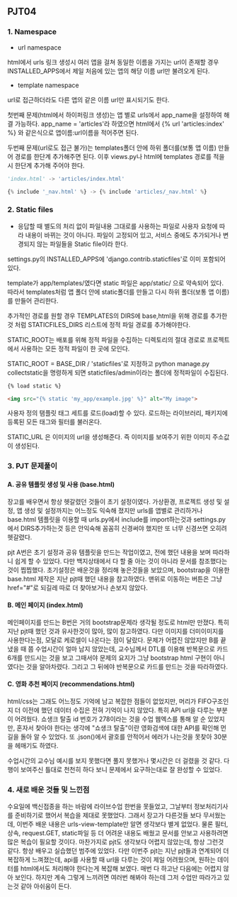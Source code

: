 ## PJT04

### 1. Namespace

- url namespace

html에서 urls 링크 생성시 여러 앱을 걸쳐 동일한 이름을 가지는 url이 존재할 경우 INSTALLED_APPS에서 제일 처음에 있는 앱의 해당 이름 url만 불려오게 된다.

- template namespace

url로 접근하더라도 다른 앱의 같은 이름 url만 표시되기도 한다.



첫번째 문제(html에서 하이퍼링크 생성)는 앱 별로 urls에서 app_name을 설정하여 해결 가능하다. app_name = 'articles'라 하였으면 html에서 {% url 'articles:index' %} 와 같은식으로 앱이름:url이름을 적어주면 된다.

두번째 문제(url로도 접근 불가)는 templates폴더 안에 하위 폴더를(보통 앱 이름) 만들어 경로를 한단계 추가해주면 된다. 이후 views.py나 html에 templates 경로를 적을 시 한단계 추가해 주어야 한다. 

```python
'index.html' -> 'articles/index.html'

{% include '_nav.html' %} -> {% include 'articles/_nav.html' %}
```



### 2. Static files

- 응답할 때 별도의 처리 없이 파일내용 그대로를 사용하는 파일로 사용자 요청에 따라 내용이 바뀌는 것이 아니다. 파일이 고정되어 있고, 서비스 중에도 추가되거나 변경되지 않는 파일들을 Static file이라 한다.



settings.py의 INSTALLED_APPS에 'django.contrib.staticfiles'로 이미 포함되어 있다.



template가 app/templates/였다면 static 파일은 app/static/ 으로 약속되어 있다. 따라서 templates처럼 앱 폴더 안에 static폴더를 만들고 다시 하위 폴더(보통 앱 이름)를 만들어 관리한다.

추가적인 경로를 원할 경우 TEMPLATES의 DIRS에 base,html을 위해 경로를 추가한것 처럼 STATICFILES_DIRS 리스트에 정적 파일 경로를 추가해야한다.



STATIC_ROOT는 배포를 위해 정적 파일을 수집하는 디렉토리의 절대 경로로 프로젝트에서 사용하는 모든 정적 파일이 한 곳에 모인다.

STATIC_ROOT = BASE_DIR / 'staticfiles'로 지정하고 python manage.py collectstatic을 명령하게 되면 staticfiles/admin이라는 폴더에 정적파일이 수집된다.



```html
{% load static %}

<img src="{% static 'my_app/example.jpg' %}" alt="My image">
```

사용자 정의 탬플릿 태그 세트를 로드(load)할 수 있다. 로드하는 라이브러리, 패키지에 등록된 모든 태그와 필터를 불러온다.



STATIC_URL 은 이미지의 url을 생성해준다. 즉 이미지를 보여주기 위한 이미지 주소값이 생성된다.







### 3. PJT 문제풀이
#### A. 공유 템플릿 생성 및 사용 (base.html)

장고를 배우면서 항상 헷갈렸던 것들이 초기 설정이였다. 가상환경, 프로젝트 생성 및 설정, 앱 생성 및 설정까지는 어느정도 익숙해 졌지만 urls를 앱별로 관리하거나 base.html 템플릿을 이용할 때 urls.py에서 include를 import하는것과 settings.py 에서 DIRS추가하는것 등은 안익숙해 꼼꼼히 신경써야 했지만 또 너무 신경쓰면 오히려 헷갈렸다.

pjt A번은 초기 설정과 공유 템플릿을 만드는 작업이였고, 전에 했던 내용을 보며 따라하니 쉽게 할 수 있었다. 다만 백지상태에서 다 할 줄 아는 것이 아니라 문서를 참조했다는 것이 찝찝했다. 초기설정은 배운것을 정리해 놓은것들을 보았으며, bootstrap을 이용한 base.html 제작은 지난 pjt때 했던 내용을 참고하였다. 맨위로 이동하는 버튼은 그냥 href="#"로 되길레 따로 더 찾아보거나 손보지 않았다.



#### B. 메인 페이지 (index.html)

메인페이지를 만드는 B번은 거의 bootstrap문제라 생각될 정도로 html만 만졌다. 특히 지난 pjt때 했던 것과 유사한것이 많아, 많이 참고하였다. 다만 이미지를 더미이미지를 사용한다는점, 모달로 케로셀이 나온다는 점이 달랐다. 문제가 어렵진 않았지만 B를 끝냈을 때 쯤 수업시간이 얼마 남지 않았는데, 교수님께서 DTL를 이용해 반복문으로 카드 6개를 만드시는 것을 보고 그때서야 문제의 요지가 그냥 bootstrap html 구현이 아니였다는 것을 알아차렸다. 그리고 그 뒤에야 반복문으로 카드를 만드는 것을 따라하였다.



#### C. 영화 추천 페이지 (recommendations.html)

html/css는 그래도 어느정도 기억에 남고 복잡한 점들이 없었지만, 머리가 FIFO구조인지 더 이전에 했던 데이터 수집은 전혀 기억이 나지 않았다. 특히 API url을 다루는 부분이 어려웠다. 쇼생크 탈출 id 번호가 278이라는 것을 수업 웹엑스를 통해 알 순 있었지만, 혼자서 찾아야 한다는 생각에 "쇼생크 탈출"이란 영화검색에 대한 API를 확인해 먼길을 돌아 알 수 있었다. 또 .json()에서 괄호를 안적어서 에러가 나는것을 못찾아 30분을 헤매기도 하였다.

수업시간의 교수님 예시를 보지 못했다면 풀지 못했거나 몇시간은 더 걸렸을 것 같다. 다행이 보여주신 틀대로 천천히 하다 보니 문제에서 요구하는대로 잘 완성할 수 있었다.



### 4. 새로 배운 것들 및 느낀점

수요일에 백신접종을 하는 바람에 라이브수업 한번을 못들었고, 그날부터 정보처리기사를 준비하기로 했어서 복습을 제대로 못했었다. 그래서 장고가 다른것들 보다 무서웠는데, 이번주 배운 내용은 urls-view-template만 알면 생각보다 별게 없었다. 물론 필터, 상속, request.GET, static파일 등 더 어려운 내용도 배웠고 문서를 안보고 사용하려면 많은 복습이 필요할 것이다. 마찬가지로 pjt도 생각보다 어렵지 않았는데, 항상 그런것 같다. 항상 배우고 실습했던 범주에 있었다. 다만 이번주 pjt는 지난 pjt들과 연계되어 더 복잡하게 느껴졌는데, api를 사용할 때 url을 다루는 것이 제일 어려웠으며, 원하는 데이터를 html에서도 처리해야 한다는게 복잡해 보였다. 매번 다 하고난 다음에는 어렵지 않아 보인다. 하지만 계속 그렇게 느끼려면 여러번 해봐야 하는데 그저 수업만 따라가고 있는것 같아 아쉬움이 든다.

